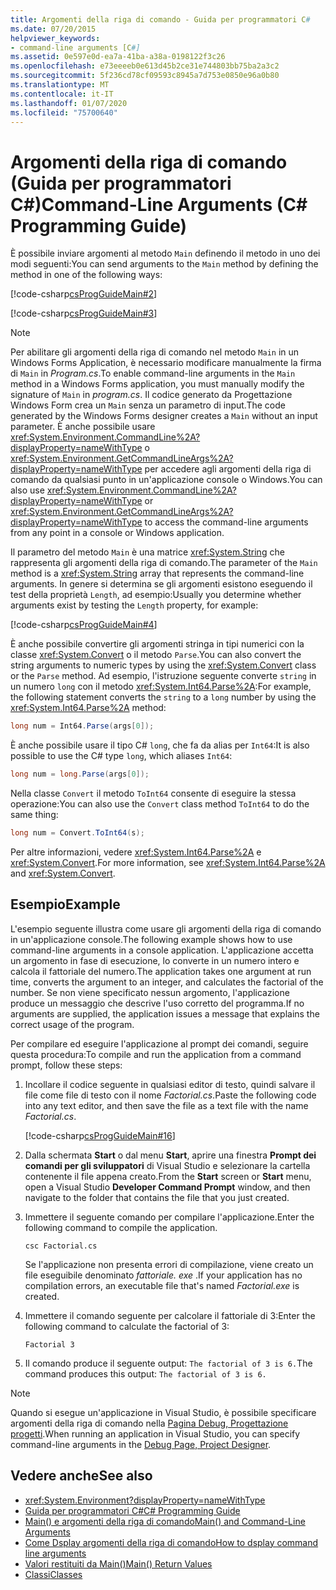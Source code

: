 ```yaml
---
title: Argomenti della riga di comando - Guida per programmatori C#
ms.date: 07/20/2015
helpviewer_keywords:
- command-line arguments [C#]
ms.assetid: 0e597e0d-ea7a-41ba-a38a-0198122f3c26
ms.openlocfilehash: e73eeeeb0e613d45b2ce31e744803bb75ba2a3c2
ms.sourcegitcommit: 5f236cd78cf09593c8945a7d753e0850e96a0b80
ms.translationtype: MT
ms.contentlocale: it-IT
ms.lasthandoff: 01/07/2020
ms.locfileid: "75700640"
---
```

# <a name="command-line-arguments-c-programming-guide"></a><span data-ttu-id="62878-102">Argomenti della riga di comando (Guida per programmatori C#)</span><span class="sxs-lookup"><span data-stu-id="62878-102">Command-Line Arguments (C# Programming Guide)</span></span>

<span data-ttu-id="62878-103">È possibile inviare argomenti al metodo `Main` definendo il metodo in uno dei modi seguenti:</span><span class="sxs-lookup"><span data-stu-id="62878-103">You can send arguments to the `Main` method by defining the method in one of the following ways:</span></span>

[!code-csharp[csProgGuideMain#2](~/samples/snippets/csharp/VS_Snippets_VBCSharp/csProgGuideMain/CS/Class3.cs#2)]  

[!code-csharp[csProgGuideMain#3](~/samples/snippets/csharp/VS_Snippets_VBCSharp/csProgGuideMain/CS/Class3.cs#3)]

> [!NOTE]
> <span data-ttu-id="62878-104">Per abilitare gli argomenti della riga di comando nel metodo `Main` in un Windows Forms Application, è necessario modificare manualmente la firma di `Main` in *Program.cs*.</span><span class="sxs-lookup"><span data-stu-id="62878-104">To enable command-line arguments in the `Main` method in a Windows Forms application, you must manually modify the signature of `Main` in *program.cs*.</span></span> <span data-ttu-id="62878-105">Il codice generato da Progettazione Windows Form crea un `Main` senza un parametro di input.</span><span class="sxs-lookup"><span data-stu-id="62878-105">The code generated by the Windows Forms designer creates a `Main` without an input parameter.</span></span> <span data-ttu-id="62878-106">È anche possibile usare <xref:System.Environment.CommandLine%2A?displayProperty=nameWithType> o <xref:System.Environment.GetCommandLineArgs%2A?displayProperty=nameWithType> per accedere agli argomenti della riga di comando da qualsiasi punto in un'applicazione console o Windows.</span><span class="sxs-lookup"><span data-stu-id="62878-106">You can also use <xref:System.Environment.CommandLine%2A?displayProperty=nameWithType> or <xref:System.Environment.GetCommandLineArgs%2A?displayProperty=nameWithType> to access the command-line arguments from any point in a console or Windows application.</span></span>

<span data-ttu-id="62878-107">Il parametro del metodo `Main` è una matrice <xref:System.String> che rappresenta gli argomenti della riga di comando.</span><span class="sxs-lookup"><span data-stu-id="62878-107">The parameter of the `Main` method is a <xref:System.String> array that represents the command-line arguments.</span></span> <span data-ttu-id="62878-108">In genere si determina se gli argomenti esistono eseguendo il test della proprietà `Length`, ad esempio:</span><span class="sxs-lookup"><span data-stu-id="62878-108">Usually you determine whether arguments exist by testing the `Length` property, for example:</span></span>

[!code-csharp[csProgGuideMain#4](~/samples/snippets/csharp/VS_Snippets_VBCSharp/csProgGuideMain/CS/Class3.cs#4)]

<span data-ttu-id="62878-109">È anche possibile convertire gli argomenti stringa in tipi numerici con la classe <xref:System.Convert> o il metodo `Parse`.</span><span class="sxs-lookup"><span data-stu-id="62878-109">You can also convert the string arguments to numeric types by using the <xref:System.Convert> class or the `Parse` method.</span></span> <span data-ttu-id="62878-110">Ad esempio, l'istruzione seguente converte `string` in un numero `long` con il metodo <xref:System.Int64.Parse%2A>:</span><span class="sxs-lookup"><span data-stu-id="62878-110">For example, the following statement converts the `string` to a `long` number by using the <xref:System.Int64.Parse%2A> method:</span></span>

```csharp
long num = Int64.Parse(args[0]);
```

<span data-ttu-id="62878-111">È anche possibile usare il tipo C# `long`, che fa da alias per `Int64`:</span><span class="sxs-lookup"><span data-stu-id="62878-111">It is also possible to use the C# type `long`, which aliases `Int64`:</span></span>

```csharp
long num = long.Parse(args[0]);
```

<span data-ttu-id="62878-112">Nella classe `Convert` il metodo `ToInt64` consente di eseguire la stessa operazione:</span><span class="sxs-lookup"><span data-stu-id="62878-112">You can also use the `Convert` class method `ToInt64` to do the same thing:</span></span>

```csharp
long num = Convert.ToInt64(s);
```

<span data-ttu-id="62878-113">Per altre informazioni, vedere <xref:System.Int64.Parse%2A> e <xref:System.Convert>.</span><span class="sxs-lookup"><span data-stu-id="62878-113">For more information, see <xref:System.Int64.Parse%2A> and <xref:System.Convert>.</span></span>

## <a name="example"></a><span data-ttu-id="62878-114">Esempio</span><span class="sxs-lookup"><span data-stu-id="62878-114">Example</span></span>

<span data-ttu-id="62878-115">L'esempio seguente illustra come usare gli argomenti della riga di comando in un'applicazione console.</span><span class="sxs-lookup"><span data-stu-id="62878-115">The following example shows how to use command-line arguments in a console application.</span></span> <span data-ttu-id="62878-116">L'applicazione accetta un argomento in fase di esecuzione, lo converte in un numero intero e calcola il fattoriale del numero.</span><span class="sxs-lookup"><span data-stu-id="62878-116">The application takes one argument at run time, converts the argument to an integer, and calculates the factorial of the number.</span></span> <span data-ttu-id="62878-117">Se non viene specificato nessun argomento, l'applicazione produce un messaggio che descrive l'uso corretto del programma.</span><span class="sxs-lookup"><span data-stu-id="62878-117">If no arguments are supplied, the application issues a message that explains the correct usage of the program.</span></span>

<span data-ttu-id="62878-118">Per compilare ed eseguire l'applicazione al prompt dei comandi, seguire questa procedura:</span><span class="sxs-lookup"><span data-stu-id="62878-118">To compile and run the application from a command prompt, follow these steps:</span></span>

1. <span data-ttu-id="62878-119">Incollare il codice seguente in qualsiasi editor di testo, quindi salvare il file come file di testo con il nome *Factorial.cs*.</span><span class="sxs-lookup"><span data-stu-id="62878-119">Paste the following code into any text editor, and then save the file as  a text file with the name *Factorial.cs*.</span></span>

     [!code-csharp[csProgGuideMain#16](~/samples/snippets/csharp/VS_Snippets_VBCSharp/csProgGuideMain/CS/Class1.cs#16)]

2. <span data-ttu-id="62878-120">Dalla schermata **Start** o dal menu **Start**, aprire una finestra **Prompt dei comandi per gli sviluppatori** di Visual Studio e selezionare la cartella contenente il file appena creato.</span><span class="sxs-lookup"><span data-stu-id="62878-120">From the **Start** screen or **Start** menu, open a Visual Studio **Developer Command Prompt** window, and then navigate to the folder that contains the file that you just created.</span></span>

3. <span data-ttu-id="62878-121">Immettere il seguente comando per compilare l'applicazione.</span><span class="sxs-lookup"><span data-stu-id="62878-121">Enter the following command to compile the application.</span></span>
  
     `csc Factorial.cs`  
  
     <span data-ttu-id="62878-122">Se l'applicazione non presenta errori di compilazione, viene creato un file eseguibile denominato *fattoriale. exe* .</span><span class="sxs-lookup"><span data-stu-id="62878-122">If your application has no compilation errors, an executable file that's named *Factorial.exe* is created.</span></span>
  
4. <span data-ttu-id="62878-123">Immettere il comando seguente per calcolare il fattoriale di 3:</span><span class="sxs-lookup"><span data-stu-id="62878-123">Enter the following command to calculate the factorial of 3:</span></span>
  
     `Factorial 3`  
  
5. <span data-ttu-id="62878-124">Il comando produce il seguente output: `The factorial of 3 is 6.`</span><span class="sxs-lookup"><span data-stu-id="62878-124">The command produces this output: `The factorial of 3 is 6.`</span></span>

> [!NOTE]
> <span data-ttu-id="62878-125">Quando si esegue un'applicazione in Visual Studio, è possibile specificare argomenti della riga di comando nella [Pagina Debug, Progettazione progetti](/visualstudio/ide/reference/debug-page-project-designer).</span><span class="sxs-lookup"><span data-stu-id="62878-125">When running an application in Visual Studio, you can specify command-line arguments in the [Debug Page, Project Designer](/visualstudio/ide/reference/debug-page-project-designer).</span></span>

## <a name="see-also"></a><span data-ttu-id="62878-126">Vedere anche</span><span class="sxs-lookup"><span data-stu-id="62878-126">See also</span></span>

- <xref:System.Environment?displayProperty=nameWithType>
- [<span data-ttu-id="62878-127">Guida per programmatori C#</span><span class="sxs-lookup"><span data-stu-id="62878-127">C# Programming Guide</span></span>](../index.md)
- [<span data-ttu-id="62878-128">Main() e argomenti della riga di comando</span><span class="sxs-lookup"><span data-stu-id="62878-128">Main() and Command-Line Arguments</span></span>](index.md)
- [<span data-ttu-id="62878-129">Come Dsplay argomenti della riga di comando</span><span class="sxs-lookup"><span data-stu-id="62878-129">How to dsplay command line arguments</span></span>](how-to-display-command-line-arguments.md)
- [<span data-ttu-id="62878-130">Valori restituiti da Main()</span><span class="sxs-lookup"><span data-stu-id="62878-130">Main() Return Values</span></span>](main-return-values.md)
- [<span data-ttu-id="62878-131">Classi</span><span class="sxs-lookup"><span data-stu-id="62878-131">Classes</span></span>](../classes-and-structs/classes.md)
